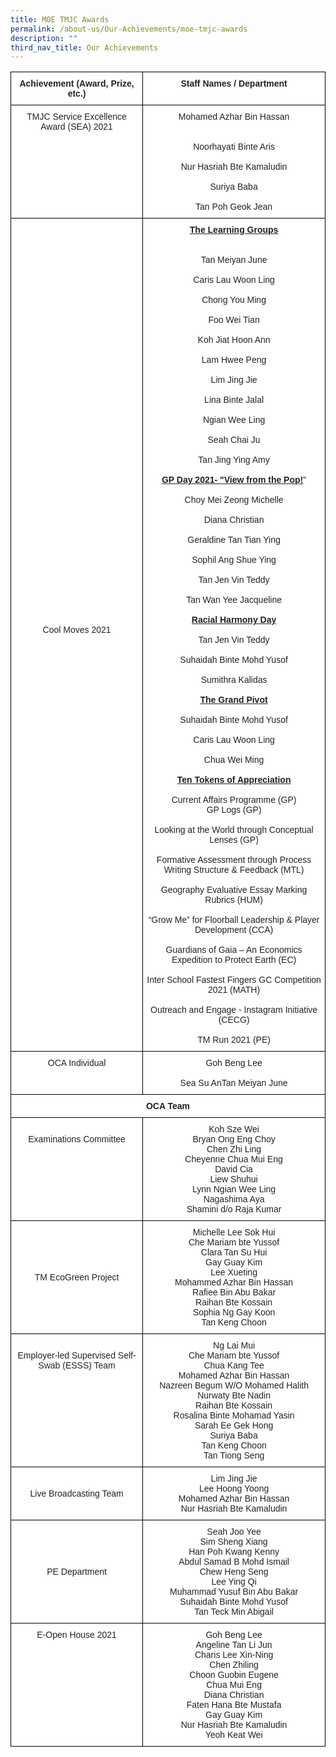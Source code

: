 ```yaml
---
title: MOE TMJC Awards
permalink: /about-us/Our-Achievements/moe-tmjc-awards
description: ""
third_nav_title: Our Achievements
---
```

<style type="text/css">
.tg  {border-collapse:collapse;border-spacing:0;}
.tg td{border-color:black;border-style:solid;border-width:1px;font-family:Arial, sans-serif;font-size:14px;
  overflow:hidden;padding:10px 5px;word-break:normal;}
.tg th{border-color:black;border-style:solid;border-width:1px;font-family:Arial, sans-serif;font-size:14px;
  font-weight:normal;overflow:hidden;padding:10px 5px;word-break:normal;}
.tg .tg-ykyb{background-color:#FFF;color:#222;font-weight:bold;text-align:center;vertical-align:middle}
.tg .tg-4ufn{background-color:#FFF;color:#222;font-weight:bold;text-align:center;vertical-align:top}
.tg .tg-lygy{background-color:#FFF;color:#222;text-align:center;vertical-align:top}
.tg .tg-a3j2{background-color:#FFF;color:#222;text-align:center;vertical-align:middle}
</style>
<table class="tg">
<thead>
  <tr>
    <th class="tg-4ufn">Achievement <span style="background-color:initial">(Award, Prize, etc.)</span></th>
    <th class="tg-4ufn">Staff Names / Department</th>
  </tr>
</thead>
<tbody>
  <tr>
    <td class="tg-lygy"><span style="color:#222">TMJC Service Excellence Award (SEA) 2021</span></td>
    <td class="tg-lygy">Mohamed Azhar Bin Hassan<br><br><br><span style="background-color:initial">Noorhayati Binte Aris</span><br><br><span style="background-color:initial">Nur Hasriah Bte Kamaludin</span><br><br><span style="background-color:initial">Suriya Baba</span><br><br><span style="background-color:initial">Tan Poh Geok Jean</span></td>
  </tr>
  <tr>
    <td class="tg-a3j2"> Cool Moves 2021<br><br></td>
    <td class="tg-lygy"><span style="font-weight:bold;text-decoration:underline">The Learning Groups</span><br><br><br><span style="background-color:initial">Tan Meiyan June</span><br><br><span style="background-color:initial">Caris Lau Woon Ling</span><br><br><span style="background-color:initial">Chong You Ming</span><br><br><span style="background-color:initial">Foo Wei Tian</span><br><br><span style="background-color:initial">Koh Jiat Hoon Ann</span><br><br><span style="background-color:initial">Lam Hwee Peng</span><br><br><span style="background-color:initial">Lim Jing Jie</span><br><br><span style="background-color:initial">Lina Binte Jalal</span><br><br><span style="background-color:initial">Ngian Wee Ling</span><br><br><span style="background-color:initial">Seah Chai Ju</span><br><br><span style="background-color:initial">Tan Jing Ying Amy</span><br><br><span style="font-weight:bold;text-decoration:underline">GP Day 2021- "View from the Pop!</span>"<br><br><span style="background-color:initial">Choy Mei Zeong Michelle</span><br><br><span style="background-color:initial">Diana Christian</span><br><br><span style="background-color:initial">Geraldine Tan Tian Ying</span><br><br><span style="background-color:initial">Sophil Ang Shue Ying</span><br><br><span style="background-color:initial">Tan Jen Vin Teddy</span><br><br><span style="background-color:initial">Tan Wan Yee Jacqueline</span><br><br><span style="font-weight:bold;text-decoration:underline">Racial Harmony Day</span><br><br><span style="background-color:initial">Tan Jen Vin Teddy</span><br><br><span style="background-color:initial">Suhaidah Binte Mohd Yusof</span><br><br><span style="background-color:initial">Sumithra Kalidas</span><br><br><span style="font-weight:bold;text-decoration:underline">The Grand Pivot</span><br><br><span style="background-color:initial">Suhaidah Binte Mohd Yusof</span><br><br><span style="background-color:initial">Caris Lau Woon Ling</span><br><br><span style="background-color:initial">Chua Wei Ming</span><br><br><span style="font-weight:bold;text-decoration:underline">Ten Tokens of Appreciation</span><br><br>Current Affairs Programme (GP)<br>GP Logs (GP)<br><br>Looking at the World through Conceptual Lenses (GP)<br><br>Formative Assessment through Process Writing Structure &amp; Feedback (MTL)<br><br>Geography Evaluative Essay Marking Rubrics (HUM)<br><br>“Grow Me” for Floorball Leadership &amp; Player Development (CCA)<br><br>Guardians of Gaia – An Economics Expedition to Protect Earth (EC)<br><br>Inter School Fastest Fingers GC Competition 2021 (MATH)<br><br>Outreach and Engage - Instagram Initiative (CECG)<br><br>TM Run 2021 (PE) </td>
  </tr>
  <tr>
    <td class="tg-lygy">OCA Individual<br><br></td>
    <td class="tg-lygy">Goh Beng Lee<br><br>Sea Su AnTan Meiyan June </td>
  </tr>
  <tr>
    <td class="tg-ykyb" colspan="2">   OCA Team</td>
  </tr>
  <tr>
    <td class="tg-lygy"><br>Examinations Committee<br><br><br><br></td>
    <td class="tg-lygy">Koh Sze Wei<br>Bryan Ong Eng Choy<br>Chen Zhi Ling<br>Cheyenne Chua Mui Eng<br>David Cia<br>Liew Shuhui<br>Lynn Ngian Wee Ling<br>Nagashima Aya<br>Shamini d/o Raja Kumar </td>
  </tr>
  <tr>
    <td class="tg-a3j2"> TM EcoGreen Project</td>
    <td class="tg-lygy">Michelle Lee Sok Hui<br>Che Mariam bte Yussof<br>Clara Tan Su Hui<br>Gay Guay Kim<br>Lee Xueting<br>Mohammed Azhar Bin Hassan<br>Rafiee Bin Abu Bakar<br>Raihan Bte Kossain<br>Sophia Ng Gay Koon<br>Tan Keng Choon </td>
  </tr>
  <tr>
    <td class="tg-lygy"> <br>Employer-led Supervised Self-Swab (ESSS) Team<br><br><br></td>
    <td class="tg-lygy">Ng Lai Mui<br>Che Mariam bte Yussof<br>Chua Kang Tee<br>Mohamed Azhar Bin Hassan<br>Nazreen Begum W/O Mohamed Halith<br>Nurwaty Bte Nadin<br>Raihan Bte Kossain<br>Rosalina Binte Mohamad Yasin<br>Sarah Ee Gek Hong<br>Suriya Baba<br>Tan Keng Choon<br>Tan Tiong Seng </td>
  </tr>
  <tr>
    <td class="tg-a3j2">Live Broadcasting Team</td>
    <td class="tg-a3j2"> Lim Jing Jie<br>Lee Hoong Yoong<br>Mohamed Azhar Bin Hassan<br>Nur Hasriah Bte Kamaludin<br></td>
  </tr>
  <tr>
    <td class="tg-a3j2"> PE Department</td>
    <td class="tg-lygy">Seah Joo Yee<br>Sim Sheng Xiang<br>Han Poh Kwang Kenny<br>Abdul Samad B Mohd Ismail<br>Chew Heng Seng<br>Lee Ying Qi<br>Muhammad Yusuf Bin Abu Bakar<br>Suhaidah Binte Mohd Yusof<br>Tan Teck Min Abigail </td>
  </tr>
  <tr>
    <td class="tg-lygy">E-Open House 2021 </td>
    <td class="tg-a3j2">Goh Beng Lee<br>Angeline Tan Li Jun<br>Charis Lee Xin-Ning<br>Chen Zhiling<br>Choon Guobin Eugene<br>Chua Mui Eng<br>Diana Christian<br>Faten Hana Bte Mustafa<br>Gay Guay Kim<br>Nur Hasriah Bte Kamaludin<br>Yeoh Keat Wei</td>
  </tr>
</tbody>
</table>